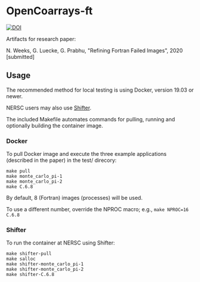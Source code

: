 # OpenCoarrays-ft

[![DOI](https://zenodo.org/badge/295230177.svg)](https://zenodo.org/badge/latestdoi/295230177)

Artifacts for research paper:

N. Weeks, G. Luecke, G. Prabhu, "Refining Fortran Failed Images", 2020 [submitted]

## Usage

The recommended method for local testing is using Docker, version 19.03 or newer.

NERSC users may also use [Shifter](https://github.com/NERSC/shifter).

The included Makefile automates commands for pulling, running and optionally building the container image.

### Docker

To pull Docker image and execute the three example applications (described in the paper) in the test/ direcory:

```
make pull
make monte_carlo_pi-1
make monte_carlo_pi-2
make C.6.8
```

By default, 8 (Fortran) images (processes) will be used.

To use a different number, override the NPROC macro; e.g., `make NPROC=16 C.6.8`

### Shifter

To run the container at NERSC using Shifter:

```
make shifter-pull
make salloc
make shifter-monte_carlo_pi-1
make shifter-monte_carlo_pi-2
make shifter-C.6.8
```
